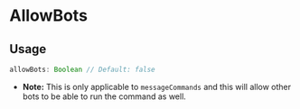 # AllowBots
## Usage
```js
allowBots: Boolean // Default: false
```
* **Note:** This is only applicable to `messageCommands` and this will allow other bots to be able to run the command as well.